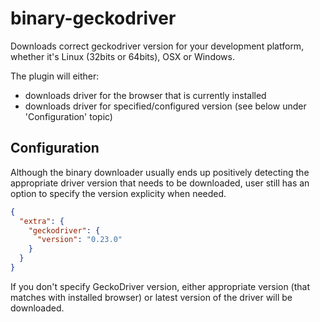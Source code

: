 # binary-geckodriver

Downloads correct geckodriver version for your development platform, whether it's Linux 
(32bits or 64bits), OSX or Windows.

The plugin will either:

* downloads driver for the browser that is currently installed
* downloads driver for specified/configured version (see below under 'Configuration' topic)
    
## Configuration

Although the binary downloader usually ends up positively detecting the appropriate driver version that needs to be downloaded, user still has an option to specify the version explicity when needed.

```json
{
  "extra": {
    "geckodriver": {
      "version": "0.23.0"
    }
  }
}
```

If you don't specify GeckoDriver version, either appropriate version (that matches with installed 
browser) or latest version of the driver will be downloaded.
